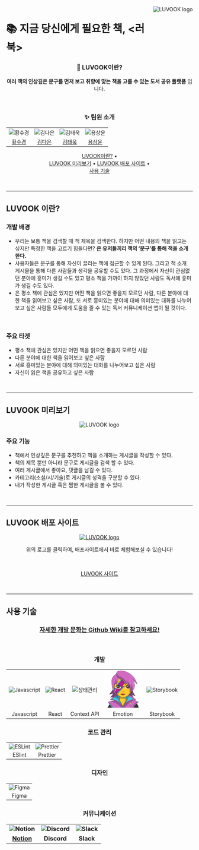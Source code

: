 <a href="https://luvook.netlify.app/">
    <img src="https://user-images.githubusercontent.com/74234333/174974747-d5d09978-c669-4f32-b3ad-b7690e51c4fd.png" alt="LUVOOK logo" title="LUVOOK" align="right" height="60" />
</a>

# 📚 지금 당신에게 필요한 책, <러북>

<div align="center">
  
### 💖 **LUVOOK**이란?
**여러 책의 인상깊은 문구를 먼저 보고 취향에 맞는 책을 고를 수 있는 도서 공유 플랫폼** 입니다.

<br />

### ✨ 팀원 소개

<table>
  <tr>
    <td align="center">
      <img src="https://avatars.githubusercontent.com/u/50071076?v=4" width="100px;" alt="황수경"/>
    </td>
    <td align="center">
      <img src="https://avatars.githubusercontent.com/u/74234333?v=4" width="100px;" alt="김다은"/>
    </td>
    <td align="center">
      <img src="https://avatars.githubusercontent.com/u/67237560?v=4" width="100px;" alt="김태욱"/>
    </td>
    <td align="center">
      <img src="https://avatars.githubusercontent.com/u/64957267?v=4" width="100px;" alt="용상윤"/>
    </td>
  </tr>
  <tr>    
    <td align="center">
      <a href="https://github.com/sukyeongh">
        <div>황수경</div>
      </a>
    </td>
    <td align="center">
      <a href="https://github.com/dar-jeeling">
        <div>김다은</div>
      </a>
    </td>
    <td align="center">
      <a href="https://github.com/taewook1">
        <div>김태욱</div>
      </a>
    </td>    
    <td align="center">
      <a href="https://github.com/ryong9rrr">
        <div>용상윤</div>
      </a>
    </td>
  </tr>
</table>

[UVOOK이란?](#luvook-이란) • <br />
[LUVOOK 미리보기](#luvook-미리보기) •
[LUVOOK 배포 사이트](#luvook-배포-사이트) • <br />
[사용 기술](#사용-기술)

<br />
</div>

---

## LUVOOK 이란?

### 개발 배경

- 우리는 보통 책을 검색할 때 책 제목을 검색한다. 하지만 어떤 내용의 책을 읽고는 싶지만 특정한 책을 고르기 힘들다면? **<LUVOOK>은 유저들끼리 책의 ‘문구’를 통해 책을 소개한다.**
- 사용자들은 문구를 통해 자신이 끌리는 책에 접근할 수 있게 된다. 그리고 책 소개 게시물을 통해 다른 사람들과 생각을 공유할 수도 있다. 그 과정에서 자신이 관심없던 분야에 흥미가 생길 수도 있고 평소 책을 가까이 하지 않았던 사람도 독서에 흥미가 생길 수도 있다.
- <div>은 평소 책에 관심은 있지만 어떤 책을 읽으면 좋을지 모르던 사람, 다른 분야에 대한 책을 읽어보고 싶은 사람, 또 서로 흥미있는 분야에 대해 의미있는 대화를 나누어보고 싶은 사람들 모두에게 도움을 줄 수 있는 독서 커뮤니케이션 앱이 될 것이다.

<br />

### 주요 타겟

- 평소 책에 관심은 있지만 어떤 책을 읽으면 좋을지 모르던 사람
- 다른 분야에 대한 책을 읽어보고 싶은 사람
- 서로 흥미있는 분야에 대해 의미있는 대화를 나누어보고 싶은 사람
- 자신이 읽은 책을 공유하고 싶은 사람

<br />

---

## LUVOOK 미리보기

<div align="center">
<img src="https://user-images.githubusercontent.com/74234333/174978607-7cda2b30-31f4-4e7c-83e5-160c80e98666.gif" alt="LUVOOK logo" title="LUVOOK" height="500" />
</div>

### 주요 기능

- 책에서 인상깊은 문구를 추천하고 책을 소개하는 게시글을 작성할 수 있다.
- 책의 제목 뿐만 아니라 문구로 게시글을 검색 할 수 있다.
- 여러 게시글에서 좋아요, 댓글을 남길 수 있다.
- 카테고리(소설/시/기술)로 게시글의 성격을 구분할 수 있다.
- 내가 작성한 게시글 혹은 찜한 게시글을 볼 수 있다.

<br />

---

## LUVOOK 배포 사이트

<div align="center">
<a href="https://luvook.netlify.app/">
    <img src="https://user-images.githubusercontent.com/74234333/174983909-fc915026-0bf2-44f4-9603-9d31be800db1.png" alt="LUVOOK logo" title="LUVOOK" height="200" />
</a>
 <p>위의 로고를 클릭하여, 배포사이트에서 바로 체험해보실 수 있습니다!</p> <br />

[LUVOOK 사이트](https://luvook.netlify.app/)

</div>

<br />

---

## 사용 기술

<div align="center">

### [자세한 개발 문화는 Github Wiki를 참고하세요!](https://github.com/prgrms-fe-devcourse/FEDC2_LUVOOK_Jieun/wiki)

<br />

### 개발

<table>
  <tr>
    <td align="center">
      <img src="https://cdn.icon-icons.com/icons2/2415/PNG/512/javascript_original_logo_icon_146455.png" width="100px;" alt="Javascript"/>
    </td>
    <td align="center">
      <img src="https://upload.wikimedia.org/wikipedia/commons/thumb/a/a7/React-icon.svg/512px-React-icon.svg.png" width="100px;" alt="React"/>
    </td>
    <td align="center">
      <img src="https://miro.medium.com/max/1258/1*44tR5Mht3MXzYl8hlb18RA.png" width="200px;" alt="상태관리"/>
    </td>
    <td align="center">
      <img src="https://raw.githubusercontent.com/emotion-js/emotion/main/emotion.png" width="100px;" alt="emotion"/>
    </td>
    <td align="center">
      <img src="https://pbs.twimg.com/profile_images/1100804485616566273/sOct-Txm_400x400.png" width="100px;" alt="Storybook"/>
    </td>
  </tr>
  <tr>    
    <td align="center">
        <div>Javascript</div>
    </td>
    <td align="center">
        <div>React</div>
    </td>
    <td align="center">
        <div>Context API</div>
    </td>    
    <td align="center">
        <div>Emotion</div>
    </td>
    <td align="center">
        <div>Storybook</div>
    </td>
  </tr>
</table>

### 코드 관리

<table>
  <tr>
    <td align="center">
      <img src="https://static.cdnlogo.com/logos/e/14/eslint.svg" width="100px;" alt="ESLint"/>
    </td>
    <td align="center">
      <img src="https://prettier.io/icon.png" width="100px;" alt="Prettier"/>
    </td>
  </tr>
  <tr>    
    <td align="center">
        <div>ESlint</div>
    </td>
    <td align="center">
        <div>Prettier</div>
    </td>
  </tr>
</table>

### 디자인

<table>
  <tr>
    <td align="center">
      <img src="https://i.pinimg.com/originals/18/f1/72/18f1727873924ba58fde1f739d11b77b.png" width="100px;" alt="Figma"/>
    </td>
  </tr>
  <tr>    
    <td align="center">
        <div>Figma</div>
    </td>
  </tr>
</table>

### 커뮤니케이션<table>

  <tr>
    <td align="center">
      <img src="https://upload.wikimedia.org/wikipedia/commons/4/45/Notion_app_logo.png?20200221181224" width="100px;" alt="Notion"/>
    </td>
    <td align="center">
      <img src="https://logodownload.org/wp-content/uploads/2017/11/discord-logo-4-1.png" width="100px;" alt="Discord"/>
    </td>
    <td align="center">
      <img src="https://icons-for-free.com/download-icon-super+tiny+icons+slack-1324450773404338720_512.png" width="100px;" alt="Slack"/>
    </td>
  </tr>
  <tr>    
    <td align="center">
     <a href="https://prgrms.notion.site/f567b7542b3d4708be7827b91c74e4b6">
        <div>Notion</div>
       </a>
    </td>
    <td align="center">
        <div>Discord</div>
    </td>    
    <td align="center">
        <div>Slack</div>
    </td>
  </tr>
</table>
</div>
